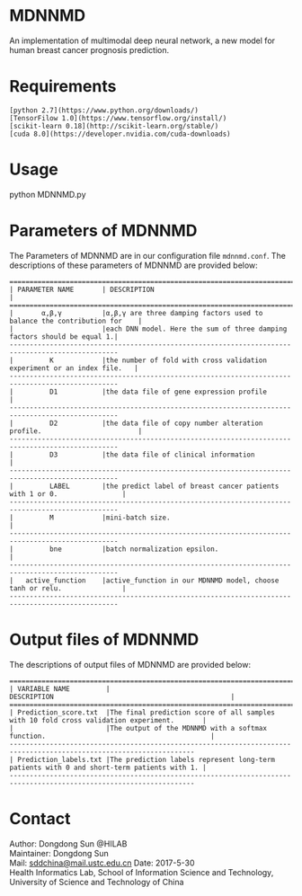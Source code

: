 MDNNMD
===============================
An implementation of multimodal deep neural network, a new model for human breast cancer prognosis prediction.

Requirements
========================
    [python 2.7](https://www.python.org/downloads/)
    [TensorFilow 1.0](https://www.tensorflow.org/install/)
    [scikit-learn 0.18](http://scikit-learn.org/stable/)
    [cuda 8.0](https://developer.nvidia.com/cuda-downloads)
Usage
========================
python MDNNMD.py


Parameters of MDNNMD
=====================
The Parameters of MDNNMD are in our configuration file `mdnnmd.conf`. The descriptions of these parameters of MDNNMD are provided below:

    =================================================================================================
    | PARAMETER NAME       | DESCRIPTION                                                            |
    =================================================================================================
    |       α,β,γ          |α,β,γ are three damping factors used to balance the contribution for    |
    |                      |each DNN model. Here the sum of three damping factors should be equal 1.|
    -------------------------------------------------------------------------------------------------
    |         K            |the number of fold with cross validation experiment or an index file.   |
    -------------------------------------------------------------------------------------------------    
    |         D1           |the data file of gene expression profile                                |
    -------------------------------------------------------------------------------------------------
    |         D2           |the data file of copy number alteration profile.                        |
    -------------------------------------------------------------------------------------------------
    |         D3           |the data file of clinical information                                   |
    -------------------------------------------------------------------------------------------------
    |         LABEL        |the predict label of breast cancer patients with 1 or 0.                |
    -------------------------------------------------------------------------------------------------
    |         M            |mini-batch size.                                                        |
    -------------------------------------------------------------------------------------------------
    |         bne          |batch normalization epsilon.                                            |
    -------------------------------------------------------------------------------------------------
    |   active_function    |active_function in our MDNNMD model, choose tanh or relu.               |
    -------------------------------------------------------------------------------------------------
    
Output files of MDNNMD
=====================
The descriptions of output files of MDNNMD are provided below:

    ====================================================================================================================
    | VARIABLE NAME         |                                   DESCRIPTION                                            |
    ====================================================================================================================
    | Prediction_score.txt  |The final prediction score of all samples with 10 fold cross validation experiment.       |
    |                       |The output of the MDNNMD with a softmax function.                                         |
    --------------------------------------------------------------------------------------------------------------------
    | Prediction_labels.txt |The prediction labels represent long-term patients with 0 and short-term patients with 1. |
    --------------------------------------------------------------------------------------------------------------------    

Contact
=====================
Author: Dongdong Sun @HILAB  
Maintainer: Dongdong Sun  
Mail: sddchina@mail.ustc.edu.cn
Date: 2017-5-30  
Health Informatics Lab, School of Information Science and Technology, University of Science and Technology of China

